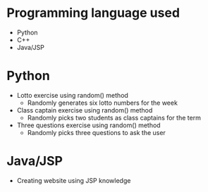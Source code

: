 # Programming language used
  - Python
  - C++
  - Java/JSP

# Python
  - Lotto exercise using random() method
    - Randomly generates six lotto numbers for the week
  - Class captain exercise using random() method
    - Randomly picks two students as class captains for the term
  - Three questions exercise using random() method
    - Randomly picks three questions to ask the user


# Java/JSP
  - Creating website using JSP knowledge
